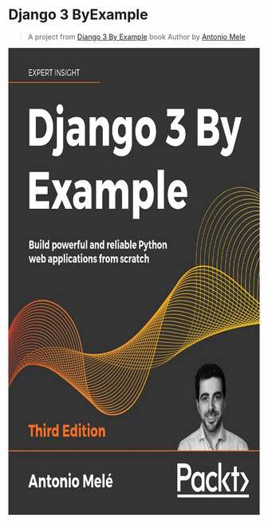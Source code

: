 # Django 3 ByExample
> A project from [Django 3 By Example](https://www.google.com/books/edition/Django_3_By_Example/y83aDwAAQBAJ?hl=en) book Author by [Antonio Mele](https://www.google.com/search?q=Antonio+Mele)



<p align="center">
  <img width="590" height="937" src="https://github.com/mohammadhprp/Django3ByExample/blob/master/screenshot/book-cover.jpg?">
</p>
